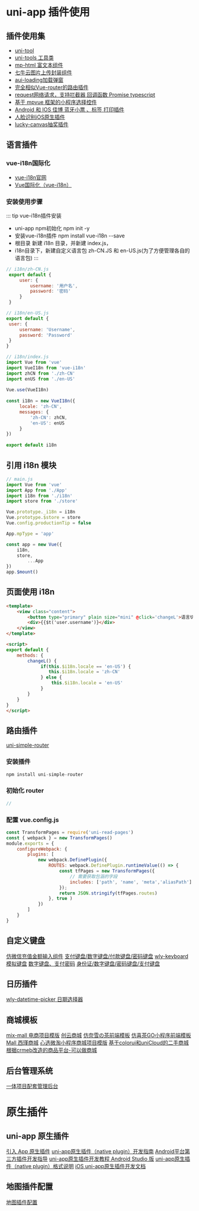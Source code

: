 # uni-app 插件使用

## 插件使用集
- [uni-tool](https://www.yuque.com/pocky/aaeyux)
- [uni-tools 工具类](https://github.com/2460392754/uniapp-tools)
- [mp-html 富文本组件](https://ext.dcloud.net.cn/plugin?id=805)
- [七牛云图片上传封装组件](https://ext.dcloud.net.cn/plugin?id=1426)
- [aui-loading加载弹窗](https://ext.dcloud.net.cn/plugin?id=2122)
- [完全相似Vue-router的路由插件](https://ext.dcloud.net.cn/plugin?id=578)
- [request网络请求，支持拦截器 回调函数 Promise typescript](https://ext.dcloud.net.cn/plugin?id=468)
- [基于 mpvue 框架的小程序选择控件](https://ext.dcloud.net.cn/plugin?id=115)
- [Android 和 IOS 佳博 蓝牙小票 、标签 打印插件](https://ext.dcloud.net.cn/plugin?id=462)
- [人脸识别iOS原生插件](https://ext.dcloud.net.cn/plugin?id=1245)
- [lucky-canvas抽奖插件](https://ext.dcloud.net.cn/plugin?id=3499)

## 语言插件

### vue-i18n国际化
- [vue-i18n官网](http://kazupon.github.io/vue-i18n/zh/)
- [Vue国际化（vue-i18n）](https://www.jianshu.com/p/df2550c6f1be)

### 安装使用步骤
::: tip vue-i18n插件安装
- uni-app npm初始化 npm init -y
- 安装vue-i18n插件 npm install vue-i18n --save
- 根目录 新建 i18n 目录，并新建 index.js，
- i18n目录下，新建自定义语言包 zh-CN.JS 和 en-US.js(为了方便管理各自的语言包)
:::

``` js
// i18n/zh-CN.js
 export default {
	 user: {
		 username: '用户名',
		 password: '密码'
	 }
 }
```
``` js
// i18n/en-US.js
export default {
 user: {
	 username: 'Username',
	 password: 'Password'
 }
}
```
``` js
// i18n/index.js
import Vue from 'vue'
import VueI18n from 'vue-i18n'
import zhCN from './zh-CN'
import enUS from './en-US'
		 
Vue.use(VueI18n)
		 
const i18n = new VueI18n({
	 locale: 'zh-CN',
	 messages: {
		 'zh-CN': zhCN,
		 'en-US': enUS
	 }
})
		   
export default i18n
```
 
## 引用 i18n 模块
``` js
// main.js
import Vue from 'vue'
import App from './App'
import i18n from './i18n'
import store from './store'

Vue.prototype._i18n = i18n
Vue.prototype.$store = store
Vue.config.productionTip = false

App.mpType = 'app'

const app = new Vue({
	i18n,
	store,
		...App
})
app.$mount()
```	

## 页面使用 i18n
``` html
<template>
	<view class="content">
		<button type="primary" plain size="mini" @click='changeL'>语言切换</button>
		<div>{{$t('user.username')}</div>
	</view>
</template>

<script>
export default {
	methods: {
		changeL() {
			 if(this.$i18n.locale == 'en-US') {
				this.$i18n.locale = 'zh-CN' 
			 } else {
				 this.$i18n.locale = 'en-US'
			 }
		}
	}
}
</script>
```

## 路由插件
[uni-simple-router](https://hhyang.cn/v2/)

### 安装插件
``` js
npm install uni-simple-router
```
### 初始化 router
``` js
//
```


### 配置 vue.config.js
``` js
const TransformPages = require('uni-read-pages')
const { webpack } = new TransformPages()
module.exports = {
	configureWebpack: {
		plugins: [
			new webpack.DefinePlugin({
				ROUTES: webpack.DefinePlugin.runtimeValue(() => {
					const tfPages = new TransformPages({
						// 需要获取包涵的字段
						includes: ['path', 'name', 'meta','aliasPath']
					});
					return JSON.stringify(tfPages.routes)
				}, true )
			})
		]
	}
}
```

## 自定义键盘
[仿微信充值金额输入组件](https://ext.dcloud.net.cn/plugin?id=3341)
[支付键盘/数字键盘/付款键盘/密码键盘](https://ext.dcloud.net.cn/plugin?id=4524)
[wly-keyboard模拟键盘](https://ext.dcloud.net.cn/plugin?id=7537)
[数字键盘、支付密码](https://ext.dcloud.net.cn/plugin?id=6661)
[身份证/数字键盘/密码键盘/支付键盘](https://ext.dcloud.net.cn/plugin?id=5646)

## 日历插件
[wly-datetime-picker 日期选择器](https://ext.dcloud.net.cn/plugin?id=8455)


## 商城模板
[mix-mall 电商项目模版](https://ext.dcloud.net.cn/plugin?id=200)
[创云商城](https://ext.dcloud.net.cn/plugin?id=2413)
[仿奈雪の茶前端模板](https://ext.dcloud.net.cn/plugin?id=1807)
[仿喜茶GO小程序前端模板](https://ext.dcloud.net.cn/plugin?id=1957)
[Mall 西瑾商城](https://ext.dcloud.net.cn/plugin?id=1276)
[心选微淘小程序商城项目模版](https://ext.dcloud.net.cn/plugin?id=2893)
[基于colorui和uniCloud的二手商城](https://ext.dcloud.net.cn/plugin?id=3827)
[根据crmeb改造的商品平台-可以做商城](https://ext.dcloud.net.cn/plugin?id=7331)

## 后台管理系统
[一体项目配套管理后台](https://ext.dcloud.net.cn/plugin?id=7293)

# 原生插件
## uni-app 原生插件
[引入 App 原生插件](https://uniapp.dcloud.io/api/extend/native-plugin?id=requirenativeplugin)
[uni-app原生插件（native plugin）开发指南](https://ask.dcloud.net.cn/article/35428)
[Android平台第三方插件开发指导](https://ask.dcloud.net.cn/article/66)
[uni-app原生插件开发教程 Android Studio 版](https://ask.dcloud.net.cn/article/35416)
[uni-app原生插件（native plugin）格式说明](https://ask.dcloud.net.cn/article/35414)
[iOS uni-app原生插件开发文档](https://ask.dcloud.net.cn/article/35415)

## 地图插件配置
[地图插件配置](https://ask.dcloud.net.cn/article/29)

